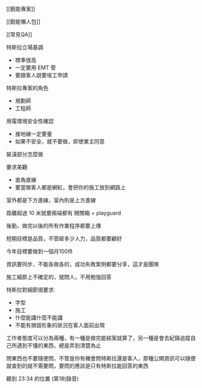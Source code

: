 [[銳能專案]]

[[銳能懶人包]]

[[常見QA]]

特斯拉立場基調
- 標準很高
- 一定要用 EMT 管
- 要跟客人說要埈工申請


特斯拉專案的角色
- 規劃師
- 工程師


用電環境安全性確認
- 接地線一定要量
- 如果不安全，就不要做，即使業主同意

裝潢部分怎麼做


要求美觀
- 直角直線
- 要當做客人都是網紅，會把你的施工放到網路上

室外都是下方進線，室內則是上方進線

距離超過 10 米就要兩端都有 開關箱 + playguard

後勤，做完以後的所有作業程序都要上傳

短期目標是品質，不管砸多少人力，品質都要顧好

今年目標要做到一個月100件

資訊要同步，不能各做各的，成功失敗案例都要分享，這才是團隊

施工細節上不確定的，就問人，不用勉強回答

特斯拉對細節很要求:
- 字型
- 施工
- 什麼能講什麼不能講
- 不能有損毀形象的狀況在客人面前出現

工作者態度可以分為兩種，有一種是做完能結案就算了，另一種是會去紀錄追蹤自己所遇到不懂的東西，總是弄到清楚為止

問東西也不要隨便問，不管是你有機會問特斯拉還是客人，那種公開資訊可以隨便就查到的就不需要問，要問的應該是只有特斯拉能回答的東西

聽到 23:34 的位置 (第1則錄音)